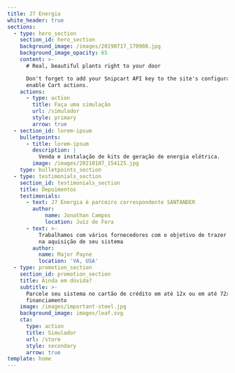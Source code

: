 ```yaml
---
title: J7 Energia
white_header: true
sections:
  - type: hero_section
    section_id: hero_section
    background_image: /images/20190717_170908.jpg
    background_image_opacity: 65
    content: >-
      # Real, beautiful plants right to your door

      Don't forget to add your Snipcart API key to the site's configuration to
      enable Cart actions.
    actions:
      - type: action
        title: Faça uma simulação
        url: /simulador
        style: primary
        arrow: true
  - section_id: lorem-ipsum
    bulletpoints:
      - title: lorem-ipsum
        description: |
          Venda e instalação de kits de geração de energia elétrica.
        image: /images/20210107_154125.jpg
    type: bulletpoints_section
  - type: testimonials_section
    section_id: testimonials_section
    title: Depoimentos
    testimonials:
      - text: J7 Energia é parceiro correspondente SANTANDER
        author:
            name: Jonathan Campos
            location: Juiz de Fora
      - text: >-
          Trabalhamos com vários fornecedores com o objetivo de trazer economia
          na aquisição de seu sistema
        author:
          name: Major Payne
          location: 'VA, USA'
  - type: promotion_section
    section_id: promotion_section
    title: Ainda em dúvida?
    subtitle: >-
      Parcele seu sistema no cartão de crédito em até 12x ou em até 72x via
      financiamento
    image: /images/important-steel.jpg
    background_image: images/leaf.svg
    cta:
      type: action
      title: Simulador
      url: /store
      style: secondary
      arrow: true
template: home
---
```

